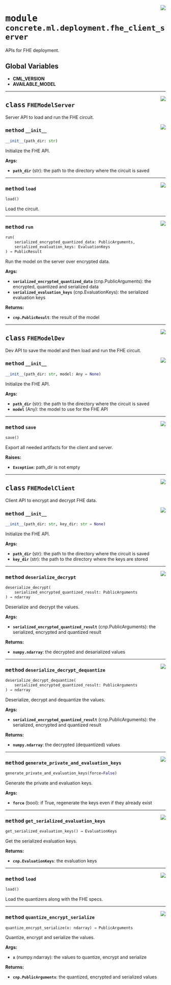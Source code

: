 <!-- markdownlint-disable -->

<a href="https://github.com/zama-ai/concrete-ml/blob/release/0.4.x/src/concrete/ml/deployment/fhe_client_server.py#L0"><img align="right" style="float:right;" src="https://img.shields.io/badge/-source-cccccc?style=flat-square"></a>

# <kbd>module</kbd> `concrete.ml.deployment.fhe_client_server`

APIs for FHE deployment.

## **Global Variables**

- **CML_VERSION**
- **AVAILABLE_MODEL**

______________________________________________________________________

<a href="https://github.com/zama-ai/concrete-ml/blob/release/0.4.x/src/concrete/ml/deployment/fhe_client_server.py#L58"><img align="right" style="float:right;" src="https://img.shields.io/badge/-source-cccccc?style=flat-square"></a>

## <kbd>class</kbd> `FHEModelServer`

Server API to load and run the FHE circuit.

<a href="https://github.com/zama-ai/concrete-ml/blob/release/0.4.x/src/concrete/ml/deployment/fhe_client_server.py#L63"><img align="right" style="float:right;" src="https://img.shields.io/badge/-source-cccccc?style=flat-square"></a>

### <kbd>method</kbd> `__init__`

```python
__init__(path_dir: str)
```

Initialize the FHE API.

**Args:**

- <b>`path_dir`</b> (str):  the path to the directory where the circuit is saved

______________________________________________________________________

<a href="https://github.com/zama-ai/concrete-ml/blob/release/0.4.x/src/concrete/ml/deployment/fhe_client_server.py#L75"><img align="right" style="float:right;" src="https://img.shields.io/badge/-source-cccccc?style=flat-square"></a>

### <kbd>method</kbd> `load`

```python
load()
```

Load the circuit.

______________________________________________________________________

<a href="https://github.com/zama-ai/concrete-ml/blob/release/0.4.x/src/concrete/ml/deployment/fhe_client_server.py#L79"><img align="right" style="float:right;" src="https://img.shields.io/badge/-source-cccccc?style=flat-square"></a>

### <kbd>method</kbd> `run`

```python
run(
    serialized_encrypted_quantized_data: PublicArguments,
    serialized_evaluation_keys: EvaluationKeys
) → PublicResult
```

Run the model on the server over encrypted data.

**Args:**

- <b>`serialized_encrypted_quantized_data`</b> (cnp.PublicArguments):  the encrypted, quantized  and serialized data
- <b>`serialized_evaluation_keys`</b> (cnp.EvaluationKeys):  the serialized evaluation keys

**Returns:**

- <b>`cnp.PublicResult`</b>:  the result of the model

______________________________________________________________________

<a href="https://github.com/zama-ai/concrete-ml/blob/release/0.4.x/src/concrete/ml/deployment/fhe_client_server.py#L107"><img align="right" style="float:right;" src="https://img.shields.io/badge/-source-cccccc?style=flat-square"></a>

## <kbd>class</kbd> `FHEModelDev`

Dev API to save the model and then load and run the FHE circuit.

<a href="https://github.com/zama-ai/concrete-ml/blob/release/0.4.x/src/concrete/ml/deployment/fhe_client_server.py#L112"><img align="right" style="float:right;" src="https://img.shields.io/badge/-source-cccccc?style=flat-square"></a>

### <kbd>method</kbd> `__init__`

```python
__init__(path_dir: str, model: Any = None)
```

Initialize the FHE API.

**Args:**

- <b>`path_dir`</b> (str):  the path to the directory where the circuit is saved
- <b>`model`</b> (Any):  the model to use for the FHE API

______________________________________________________________________

<a href="https://github.com/zama-ai/concrete-ml/blob/release/0.4.x/src/concrete/ml/deployment/fhe_client_server.py#L173"><img align="right" style="float:right;" src="https://img.shields.io/badge/-source-cccccc?style=flat-square"></a>

### <kbd>method</kbd> `save`

```python
save()
```

Export all needed artifacts for the client and server.

**Raises:**

- <b>`Exception`</b>:  path_dir is not empty

______________________________________________________________________

<a href="https://github.com/zama-ai/concrete-ml/blob/release/0.4.x/src/concrete/ml/deployment/fhe_client_server.py#L210"><img align="right" style="float:right;" src="https://img.shields.io/badge/-source-cccccc?style=flat-square"></a>

## <kbd>class</kbd> `FHEModelClient`

Client API to encrypt and decrypt FHE data.

<a href="https://github.com/zama-ai/concrete-ml/blob/release/0.4.x/src/concrete/ml/deployment/fhe_client_server.py#L215"><img align="right" style="float:right;" src="https://img.shields.io/badge/-source-cccccc?style=flat-square"></a>

### <kbd>method</kbd> `__init__`

```python
__init__(path_dir: str, key_dir: str = None)
```

Initialize the FHE API.

**Args:**

- <b>`path_dir`</b> (str):  the path to the directory where the circuit is saved
- <b>`key_dir`</b> (str):  the path to the directory where the keys are stored

______________________________________________________________________

<a href="https://github.com/zama-ai/concrete-ml/blob/release/0.4.x/src/concrete/ml/deployment/fhe_client_server.py#L301"><img align="right" style="float:right;" src="https://img.shields.io/badge/-source-cccccc?style=flat-square"></a>

### <kbd>method</kbd> `deserialize_decrypt`

```python
deserialize_decrypt(
    serialized_encrypted_quantized_result: PublicArguments
) → ndarray
```

Deserialize and decrypt the values.

**Args:**

- <b>`serialized_encrypted_quantized_result`</b> (cnp.PublicArguments):  the serialized, encrypted  and quantized result

**Returns:**

- <b>`numpy.ndarray`</b>:  the decrypted and desarialized values

______________________________________________________________________

<a href="https://github.com/zama-ai/concrete-ml/blob/release/0.4.x/src/concrete/ml/deployment/fhe_client_server.py#L324"><img align="right" style="float:right;" src="https://img.shields.io/badge/-source-cccccc?style=flat-square"></a>

### <kbd>method</kbd> `deserialize_decrypt_dequantize`

```python
deserialize_decrypt_dequantize(
    serialized_encrypted_quantized_result: PublicArguments
) → ndarray
```

Deserialize, decrypt and dequantize the values.

**Args:**

- <b>`serialized_encrypted_quantized_result`</b> (cnp.PublicArguments):  the serialized, encrypted  and quantized result

**Returns:**

- <b>`numpy.ndarray`</b>:  the decrypted (dequantized) values

______________________________________________________________________

<a href="https://github.com/zama-ai/concrete-ml/blob/release/0.4.x/src/concrete/ml/deployment/fhe_client_server.py#L266"><img align="right" style="float:right;" src="https://img.shields.io/badge/-source-cccccc?style=flat-square"></a>

### <kbd>method</kbd> `generate_private_and_evaluation_keys`

```python
generate_private_and_evaluation_keys(force=False)
```

Generate the private and evaluation keys.

**Args:**

- <b>`force`</b> (bool):  if True, regenerate the keys even if they already exist

______________________________________________________________________

<a href="https://github.com/zama-ai/concrete-ml/blob/release/0.4.x/src/concrete/ml/deployment/fhe_client_server.py#L274"><img align="right" style="float:right;" src="https://img.shields.io/badge/-source-cccccc?style=flat-square"></a>

### <kbd>method</kbd> `get_serialized_evaluation_keys`

```python
get_serialized_evaluation_keys() → EvaluationKeys
```

Get the serialized evaluation keys.

**Returns:**

- <b>`cnp.EvaluationKeys`</b>:  the evaluation keys

______________________________________________________________________

<a href="https://github.com/zama-ai/concrete-ml/blob/release/0.4.x/src/concrete/ml/deployment/fhe_client_server.py#L233"><img align="right" style="float:right;" src="https://img.shields.io/badge/-source-cccccc?style=flat-square"></a>

### <kbd>method</kbd> `load`

```python
load()
```

Load the quantizers along with the FHE specs.

______________________________________________________________________

<a href="https://github.com/zama-ai/concrete-ml/blob/release/0.4.x/src/concrete/ml/deployment/fhe_client_server.py#L282"><img align="right" style="float:right;" src="https://img.shields.io/badge/-source-cccccc?style=flat-square"></a>

### <kbd>method</kbd> `quantize_encrypt_serialize`

```python
quantize_encrypt_serialize(x: ndarray) → PublicArguments
```

Quantize, encrypt and serialize the values.

**Args:**

- <b>`x`</b> (numpy.ndarray):  the values to quantize, encrypt and serialize

**Returns:**

- <b>`cnp.PublicArguments`</b>:  the quantized, encrypted and serialized values
